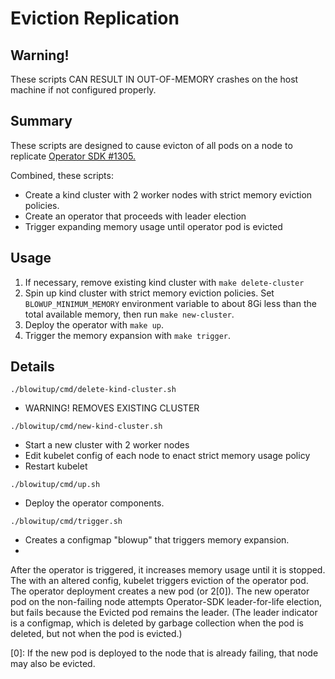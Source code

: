 # Eviction Replication

## Warning!
These scripts CAN RESULT IN OUT-OF-MEMORY crashes on the host machine if
not configured properly.

## Summary

These scripts are designed to cause evicton of all pods on a node to
replicate [Operator SDK #1305.](https://github.com/operator-framework/operator-sdk/issues/1305)

Combined, these scripts:
  - Create a kind cluster with 2 worker nodes with strict memory
      eviction policies.
  - Create an operator that proceeds with leader election
  - Trigger expanding memory usage until operator pod is evicted

## Usage

1. If necessary, remove existing kind cluster with `make delete-cluster`
1. Spin up kind cluster with strict memory eviction policies. Set
   `BLOWUP_MINIMUM_MEMORY` environment variable to about 8Gi less than
   the total available memory, then run `make new-cluster`.
1. Deploy the operator with `make up`.
1. Trigger the memory expansion with `make trigger`.

## Details

`./blowitup/cmd/delete-kind-cluster.sh`
  - WARNING!  REMOVES EXISTING CLUSTER

`./blowitup/cmd/new-kind-cluster.sh`
  - Start a new cluster with 2 worker nodes
  - Edit kubelet config of each node to enact strict memory usage policy
  - Restart kubelet

`./blowitup/cmd/up.sh`
  - Deploy the operator components.

`./blowitup/cmd/trigger.sh`
  - Creates a configmap "blowup" that triggers memory expansion. 
  -
After the operator is triggered, it increases memory usage until it is
stopped.  The with an altered config, kubelet triggers eviction of the
operator pod. The operator deployment creates a new pod (or 2[0]). The
new operator pod on the non-failing node attempts Operator-SDK
leader-for-life election, but fails because the Evicted pod remains the
leader. (The leader indicator is a configmap, which is deleted by
garbage collection when the pod is deleted, but not when the pod is
evicted.)

[0]: If the new pod is deployed to the node that is already failing, that node
may also be evicted. 

